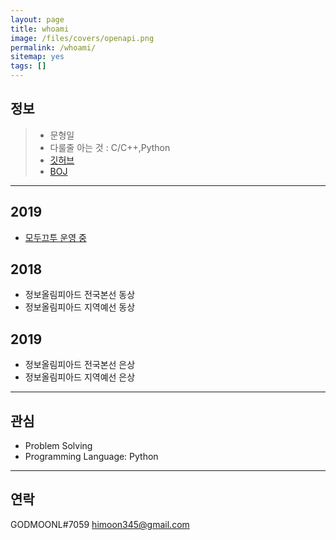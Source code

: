 ```yaml
---
layout: page
title: whoami
image: /files/covers/openapi.png
permalink: /whoami/
sitemap: yes
tags: []
---
```


## 정보

> * 문형일
> * 다룰줄 아는 것 : C/C++,Python
> * [깃허브](https://github.com/godmoonl)
> * [BOJ](https://acmicpc.net/user/moonhi123)

---

## 2019
* [모두끄투 운영 중](https://modutu.tk)

## 2018
* 정보올림피아드 전국본선 동상
* 정보올림피아드 지역예선 동상


## 2019
* 정보올림피아드 전국본선 은상
* 정보올림피아드 지역예선 은상

---

## 관심

* Problem Solving
* Programming Language: Python

---

## 연락

GODMOONL#7059
himoon345@gmail.com

